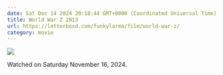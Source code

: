 ```yaml
---
date: Sat Dec 14 2024 20:18:44 GMT+0000 (Coordinated Universal Time)
title: World War Z 2013
url: https://letterboxd.com/funkylarma/film/world-war-z/
category: movie
---
```


![](https://a.ltrbxd.com/resized/film-poster/5/7/2/9/2/57292-world-war-z-0-600-0-900-crop.jpg?v=9391f2d1b7)

Watched on Saturday November 16, 2024.
